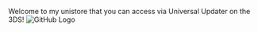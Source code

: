 Welcome to my unistore that you can access via Universal Updater on the 3DS!
![GitHub Logo](https://github.githubassets.com/images/modules/logos_page/GitHub-Mark.png)
